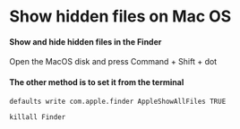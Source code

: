 # Show hidden files on Mac OS

#### Show and hide hidden files in the Finder
Open the MacOS disk and press Command + Shift + dot

#### The other method is to set it from the terminal

```console
defaults write com.apple.finder AppleShowAllFiles TRUE

killall Finder
```

